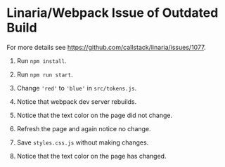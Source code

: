 # Linaria/Webpack Issue of Outdated Build

For more details see https://github.com/callstack/linaria/issues/1077.

1. Run `npm install`.
2. Run `npm run start`.

3. Change `'red'` to `'blue'` in `src/tokens.js`.
4. Notice that webpack dev server rebuilds.
5. Notice that the text color on the page did not change.
6. Refresh the page and again notice no change.

7. Save `styles.css.js` without making changes.
8. Notice that the text color on the page has changed.
